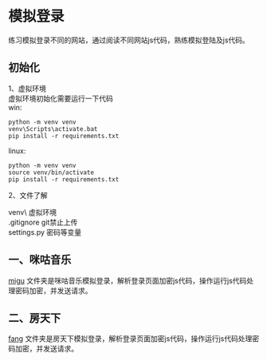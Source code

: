 # 模拟登录
练习模拟登录不同的网站，通过阅读不同网站js代码，熟练模拟登陆及js代码。<br>
## 初始化
1、虚拟环境<br>
虚拟环境初始化需要运行一下代码<br>
win: 
```
python -m venv venv
venv\Scripts\activate.bat
pip install -r requirements.txt
```
linux:
```
python -m venv venv
source venv/bin/activate
pip install -r requirements.txt
```
2、文件了解<br>

venv\ 虚拟环境 <br>
.gitignore git禁止上传 <br>
settings.py 密码等变量 <br>

## 一、咪咕音乐
[migu](https://github.com/ghxuan/login/tree/master/migu) 文件夹是咪咕音乐模拟登录，解析登录页面加密js代码，操作运行js代码处理密码加密，并发送请求。

## 二、房天下
[fang](https://github.com/ghxuan/login/tree/master/fang) 文件夹是房天下模拟登录，解析登录页面加密js代码，操作运行js代码处理密码加密，并发送请求。<br>

